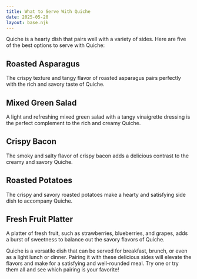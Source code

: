```yaml
---
title: What to Serve With Quiche
date: 2025-05-20
layout: base.njk
---
```


Quiche is a hearty dish that pairs well with a variety of sides. Here are five of the best options to serve with Quiche:

## **Roasted Asparagus**
The crispy texture and tangy flavor of roasted asparagus pairs perfectly with the rich and savory taste of Quiche.

## **Mixed Green Salad**
A light and refreshing mixed green salad with a tangy vinaigrette dressing is the perfect complement to the rich and creamy Quiche.

## **Crispy Bacon**
The smoky and salty flavor of crispy bacon adds a delicious contrast to the creamy and savory Quiche.

## **Roasted Potatoes**
The crispy and savory roasted potatoes make a hearty and satisfying side dish to accompany Quiche.

## **Fresh Fruit Platter**
A platter of fresh fruit, such as strawberries, blueberries, and grapes, adds a burst of sweetness to balance out the savory flavors of Quiche.

Quiche is a versatile dish that can be served for breakfast, brunch, or even as a light lunch or dinner. Pairing it with these delicious sides will elevate the flavors and make for a satisfying and well-rounded meal. Try one or try them all and see which pairing is your favorite!